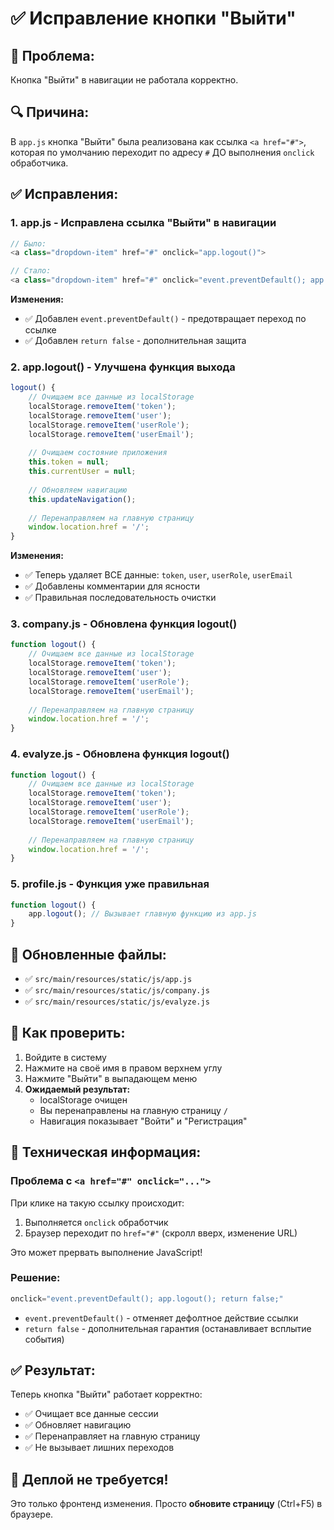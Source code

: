 # ✅ Исправление кнопки "Выйти"

## 🐛 Проблема:
Кнопка "Выйти" в навигации не работала корректно.

## 🔍 Причина:
В `app.js` кнопка "Выйти" была реализована как ссылка `<a href="#">`, которая по умолчанию переходит по адресу `#` ДО выполнения `onclick` обработчика.

## ✅ Исправления:

### 1. **app.js** - Исправлена ссылка "Выйти" в навигации
```javascript
// Было:
<a class="dropdown-item" href="#" onclick="app.logout()">

// Стало:
<a class="dropdown-item" href="#" onclick="event.preventDefault(); app.logout(); return false;">
```

**Изменения:**
- ✅ Добавлен `event.preventDefault()` - предотвращает переход по ссылке
- ✅ Добавлен `return false` - дополнительная защита

### 2. **app.logout()** - Улучшена функция выхода
```javascript
logout() {
    // Очищаем все данные из localStorage
    localStorage.removeItem('token');
    localStorage.removeItem('user');
    localStorage.removeItem('userRole');
    localStorage.removeItem('userEmail');
    
    // Очищаем состояние приложения
    this.token = null;
    this.currentUser = null;
    
    // Обновляем навигацию
    this.updateNavigation();
    
    // Перенаправляем на главную страницу
    window.location.href = '/';
}
```

**Изменения:**
- ✅ Теперь удаляет ВСЕ данные: `token`, `user`, `userRole`, `userEmail`
- ✅ Добавлены комментарии для ясности
- ✅ Правильная последовательность очистки

### 3. **company.js** - Обновлена функция logout()
```javascript
function logout() {
    // Очищаем все данные из localStorage
    localStorage.removeItem('token');
    localStorage.removeItem('user');
    localStorage.removeItem('userRole');
    localStorage.removeItem('userEmail');
    
    // Перенаправляем на главную страницу
    window.location.href = '/';
}
```

### 4. **evalyze.js** - Обновлена функция logout()
```javascript
function logout() {
    // Очищаем все данные из localStorage
    localStorage.removeItem('token');
    localStorage.removeItem('user');
    localStorage.removeItem('userRole');
    localStorage.removeItem('userEmail');
    
    // Перенаправляем на главную страницу
    window.location.href = '/';
}
```

### 5. **profile.js** - Функция уже правильная
```javascript
function logout() {
    app.logout(); // Вызывает главную функцию из app.js
}
```

## 📝 Обновленные файлы:
- ✅ `src/main/resources/static/js/app.js`
- ✅ `src/main/resources/static/js/company.js`
- ✅ `src/main/resources/static/js/evalyze.js`

## 🧪 Как проверить:

1. Войдите в систему
2. Нажмите на своё имя в правом верхнем углу
3. Нажмите "Выйти" в выпадающем меню
4. **Ожидаемый результат:**
   - localStorage очищен
   - Вы перенаправлены на главную страницу `/`
   - Навигация показывает "Войти" и "Регистрация"

## 🔧 Техническая информация:

### Проблема с `<a href="#" onclick="...">`
При клике на такую ссылку происходит:
1. Выполняется `onclick` обработчик
2. Браузер переходит по `href="#"` (скролл вверх, изменение URL)

Это может прервать выполнение JavaScript!

### Решение:
```javascript
onclick="event.preventDefault(); app.logout(); return false;"
```

- `event.preventDefault()` - отменяет дефолтное действие ссылки
- `return false` - дополнительная гарантия (останавливает всплытие события)

## ✅ Результат:
Теперь кнопка "Выйти" работает корректно:
- ✅ Очищает все данные сессии
- ✅ Обновляет навигацию
- ✅ Перенаправляет на главную страницу
- ✅ Не вызывает лишних переходов

## 🚀 Деплой не требуется!
Это только фронтенд изменения. Просто **обновите страницу** (Ctrl+F5) в браузере.

